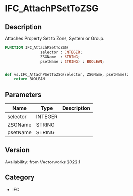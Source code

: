 # IFC_AttachPSetToZSG

## Description
Attaches Property Set to Zone, System or Group.

```pascal
FUNCTION IFC_AttachPSetToZSG(
				selector : INTEGER;
				ZSGName  : STRING;
				psetName : STRING) : BOOLEAN;
```

```python

def vs.IFC_AttachPSetToZSG(selector, ZSGName, psetName):
    return BOOLEAN
```

## Parameters
|Name|Type|Description|
|---|---|---|
|selector|INTEGER||
|ZSGName|STRING||
|psetName|STRING||

## Version
Availability: from Vectorworks 2022.1
## Category
* IFC

